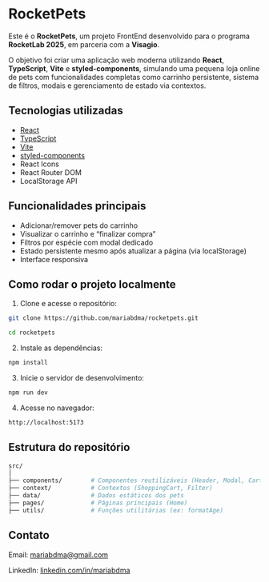 # RocketPets

Este é o **RocketPets**, um projeto FrontEnd desenvolvido para o programa **RocketLab 2025**, em parceria com a **Visagio**.

O objetivo foi criar uma aplicação web moderna utilizando **React**, **TypeScript**, **Vite** e **styled-components**, simulando uma pequena loja online de pets com funcionalidades completas como carrinho persistente, sistema de filtros, modais e gerenciamento de estado via contextos.


## Tecnologias utilizadas

- [React](https://reactjs.org/)
- [TypeScript](https://www.typescriptlang.org/)
- [Vite](https://vitejs.dev/)
- [styled-components](https://styled-components.com/)
- React Icons
- React Router DOM
- LocalStorage API


## Funcionalidades principais

- Adicionar/remover pets do carrinho
- Visualizar o carrinho e “finalizar compra”
- Filtros por espécie com modal dedicado
- Estado persistente mesmo após atualizar a página (via localStorage)
- Interface responsiva
  

## Como rodar o projeto localmente

1. Clone e acesse o repositório:

```bash
git clone https://github.com/mariabdma/rocketpets.git
```

```bash
cd rocketpets
```

2. Instale as dependências:

```bash
npm install
```

3. Inicie o servidor de desenvolvimento:
```bash
npm run dev
```

4. Acesse no navegador:
```bash
http://localhost:5173
```


## Estrutura do repositório
```bash
src/
│
├── components/        # Componentes reutilizáveis (Header, Modal, CartCard etc.)
├── context/           # Contextos (ShoppingCart, Filter)
├── data/              # Dados estáticos dos pets
├── pages/             # Páginas principais (Home)
├── utils/             # Funções utilitárias (ex: formatAge)
```


## Contato
Email: mariabdma@gmail.com

LinkedIn: [linkedin.com/in/mariabdma](https://linkedin.com/in/mariabdma)
